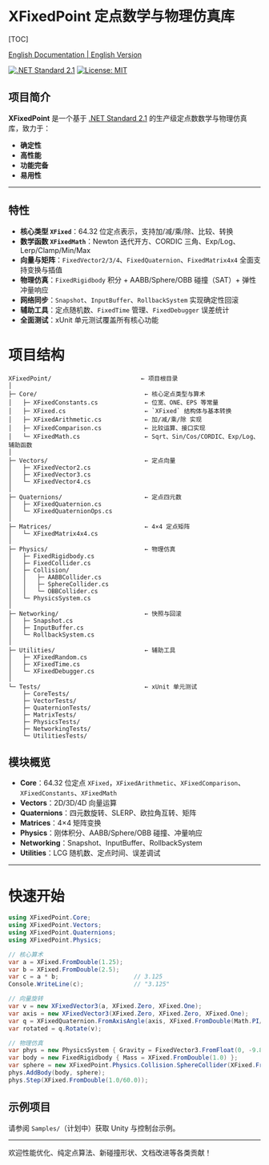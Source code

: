 # XFixedPoint 定点数学与物理仿真库

[TOC]

[English Documentation | English Version](README.md)

[![.NET Standard 2.1](https://img.shields.io/badge/.NET-Standard_2.1-blue)](https://docs.microsoft.com/dotnet/standard/net-standard) [![License: MIT](https://img.shields.io/badge/License-MIT-green)](LICENSE)

## 项目简介

**XFixedPoint** 是一个基于 [.NET Standard 2.1](https://docs.microsoft.com/dotnet/standard/net-standard) 的生产级定点数数学与物理仿真库，致力于：

- **确定性**
- **高性能**
- **功能完备**
- **易用性**

---

## 特性

- **核心类型 `XFixed`**：64.32 位定点表示，支持加/减/乘/除、比较、转换  
- **数学函数 `XFixedMath`**：Newton 迭代开方、CORDIC 三角、Exp/Log、Lerp/Clamp/Min/Max  
- **向量与矩阵**：`FixedVector2/3/4`、`FixedQuaternion`、`FixedMatrix4x4` 全面支持变换与插值  
- **物理仿真**：`FixedRigidbody` 积分 + AABB/Sphere/OBB 碰撞（SAT）+ 弹性冲量响应  
- **网络同步**：`Snapshot`、`InputBuffer`、`RollbackSystem` 实现确定性回滚  
- **辅助工具**：定点随机数、`FixedTime` 管理、`FixedDebugger` 误差统计  
- **全面测试**：xUnit 单元测试覆盖所有核心功能  



# 项目结构
```text
XFixedPoint/                         ← 项目根目录
│
├─ Core/                              ← 核心定点类型与算术
│   ├─ XFixedConstants.cs             ← 位宽、ONE、EPS 等常量
│   ├─ XFixed.cs                      ← `XFixed` 结构体与基本转换
│   ├─ XFixedArithmetic.cs            ← 加/减/乘/除 实现
│   ├─ XFixedComparison.cs            ← 比较运算、接口实现
│   └─ XFixedMath.cs                  ← Sqrt、Sin/Cos/CORDIC、Exp/Log、辅助函数
│
├─ Vectors/                           ← 定点向量
│   ├─ XFixedVector2.cs
│   ├─ XFixedVector3.cs
│   └─ XFixedVector4.cs
│
├─ Quaternions/                       ← 定点四元数
│   ├─ XFixedQuaternion.cs
│   └─ XFixedQuaternionOps.cs
│
├─ Matrices/                          ← 4×4 定点矩阵
│   └─ XFixedMatrix4x4.cs
│
├─ Physics/                           ← 物理仿真
│   ├─ FixedRigidbody.cs
│   ├─ FixedCollider.cs
│   ├─ Collision/
│   │   ├─ AABBCollider.cs
│   │   ├─ SphereCollider.cs
│   │   └─ OBBCollider.cs
│   └─ PhysicsSystem.cs
│
├─ Networking/                        ← 快照与回滚
│   ├─ Snapshot.cs
│   ├─ InputBuffer.cs
│   └─ RollbackSystem.cs
│
├─ Utilities/                         ← 辅助工具
│   ├─ XFixedRandom.cs
│   ├─ XFixedTime.cs
│   └─ XFixedDebugger.cs
│
└─ Tests/                             ← xUnit 单元测试
    ├─ CoreTests/
    ├─ VectorTests/
    ├─ QuaternionTests/
    ├─ MatrixTests/
    ├─ PhysicsTests/
    ├─ NetworkingTests/
    └─ UtilitiesTests/
```

## 模块概览

- **Core**：64.32 位定点 `XFixed`，`XFixedArithmetic`、`XFixedComparison`、`XFixedConstants`、`XFixedMath`
- **Vectors**：2D/3D/4D 向量运算
- **Quaternions**：四元数旋转、SLERP、欧拉角互转、矩阵
- **Matrices**：4×4 矩阵变换
- **Physics**：刚体积分、AABB/Sphere/OBB 碰撞、冲量响应
- **Networking**：Snapshot、InputBuffer、RollbackSystem
- **Utilities**：LCG 随机数、定点时间、误差调试

------

# 快速开始

```c#
using XFixedPoint.Core;
using XFixedPoint.Vectors;
using XFixedPoint.Quaternions;
using XFixedPoint.Physics;

// 核心算术
var a = XFixed.FromDouble(1.25);
var b = XFixed.FromDouble(2.5);
var c = a * b;                     // 3.125
Console.WriteLine(c);              // "3.125"

// 向量旋转
var v = new XFixedVector3(a, XFixed.Zero, XFixed.One);
var axis = new XFixedVector3(XFixed.Zero, XFixed.Zero, XFixed.One);
var q = XFixedQuaternion.FromAxisAngle(axis, XFixed.FromDouble(Math.PI/2));
var rotated = q.Rotate(v);

// 物理仿真
var phys = new PhysicsSystem { Gravity = FixedVector3.FromFloat(0, -9.81f, 0) };
var body = new FixedRigidbody { Mass = XFixed.FromDouble(1.0) };
var sphere = new XFixedPoint.Physics.Collision.SphereCollider(XFixed.FromDouble(0.5));
phys.AddBody(body, sphere);
phys.Step(XFixed.FromDouble(1.0/60.0));
```

## 示例项目

请参阅 `Samples/`（计划中）获取 Unity 与控制台示例。

------

欢迎性能优化、纯定点算法、新碰撞形状、文档改进等各类贡献！